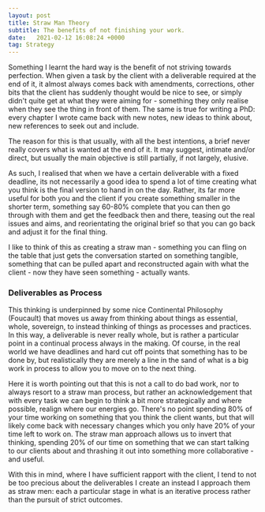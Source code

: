 ```yaml
---
layout: post
title: Straw Man Theory
subtitle: The benefits of not finishing your work.
date:   2021-02-12 16:08:24 +0000
tag: Strategy
---
```


Something I learnt the hard way is the benefit of not striving towards perfection. When given a task by the client with a deliverable required at the end of it, it almost always comes back with amendments, corrections, other bits that the client has suddenly thought would be nice to see, or simply didn't quite get at what they were aiming for - something they only realise when they see the thing in front of them. The same is true for writing a PhD: every chapter I wrote came back with new notes, new ideas to think about, new references to seek out and include.

The reason for this is that usually, with all the best intentions, a brief never really covers what is wanted at the end of it. It may suggest, intimate and/or direct, but usually the main objective is still partially, if not largely, elusive.

As such, I realised that when we have a certain deliverable with a fixed deadline, its not necessarily a good idea to spend a lot of time creating what you think is the final version to hand in on the day. Rather, its far more useful for both you and the client if you create something smaller in the shorter term, something say 60-80% complete that you can then go through with them and get the feedback then and there, teasing out the real issues and aims, and reorientating the original brief so that you can go back and adjust it for the final thing.

I like to think of this as creating a straw man - something you can fling on the table that just gets the conversation started on something tangible, something that can be pulled apart and reconstructed again with what the client - now they have seen something - actually wants.

### Deliverables as Process

This thinking is underpinned by some nice Continental Philosophy (Foucault) that moves us away from thinking about things as essential, whole, sovereign, to instead thinking of things as processes and practices. In this way, a deliverable is never really whole, but is rather a particular point in a continual process always in the making. Of course, in the real world we have deadlines and hard cut off points that something has to be done by, but realistically they are merely a line in the sand of what is a big work in process to allow you to move on to the next thing.

Here it is worth pointing out that this is not a call to do bad work, nor to always resort to a straw man process, but rather an acknowledgement that with every task we can begin to think a bit more strategically and where possible, realign where our energies go. There's no point spending 80% of your time working on something that you think the client wants, but that will likely come back with necessary changes which you only have 20% of your time left to work on. The straw man approach allows us to invert that thinking, spending 20% of our time on something that we can start talking to our clients about and thrashing it out into something more collaborative - and useful. 

With this in mind, where I have sufficient rapport with the client, I tend to not be too precious about the deliverables I create an instead I approach them as straw men: each a particular stage in what is an iterative process rather than the pursuit of strict outcomes.
